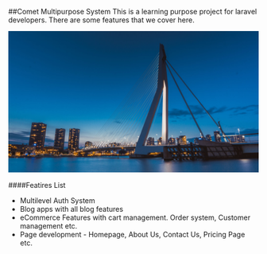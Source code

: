 ##Comet Multipurpose System
This is a learning purpose project for laravel developers. There are some features that we cover here.

<img src="featured.jpg">

####Featires List
- Multilevel Auth System
- Blog apps with all blog features
- eCommerce Features with cart management. Order system, Customer management etc.
- Page development - Homepage, About Us, Contact Us, Pricing Page etc.


